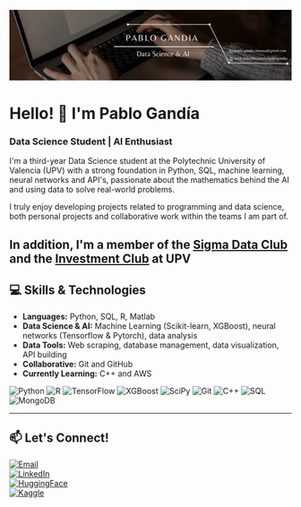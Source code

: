 <p align="center">
  <img src="github.png" alt="Banner">
</p>

# Hello! 👋 I'm Pablo Gandía

### Data Science Student | AI Enthusiast

I'm a third-year Data Science student at the Polytechnic University of Valencia (UPV) with a strong foundation in Python, SQL, machine learning, neural networks and API's, passionate about the mathematics behind the AI and using data to solve real-world problems.

I truly enjoy developing projects related to programming and data science, both personal projects and collaborative work within the teams I am part of.

In addition, I'm a member of the [**Sigma Data Club**](https://www.linkedin.com/company/sigma-data-club-upv/posts/?feedView=all) and the [**Investment Club**](https://www.linkedin.com/company/upv-investment-club/posts/?feedView=all) at UPV
---

## 💻 Skills & Technologies

- **Languages:** Python, SQL, R, Matlab
- **Data Science & AI:** Machine Learning (Scikit-learn, XGBoost), neural networks (Tensorflow & Pytorch), data analysis
- **Data Tools:** Web scraping, database management, data visualization, API building
- **Collaborative:** Git and GitHub
- **Currently Learning:** C++ and AWS

<p align="left">
  <!-- Python -->
  <img src="https://img.shields.io/badge/Python-3776AB?style=flat&logo=python&logoColor=white" alt="Python"/>

  <!-- R -->
  <img src="https://img.shields.io/badge/R-276DC3?style=flat&logo=r&logoColor=white" alt="R"/>

  <!-- TensorFlow -->
  <img src="https://img.shields.io/badge/TensorFlow-FF6F00?style=flat&logo=tensorflow&logoColor=white" alt="TensorFlow"/>

  <!-- XGBoost -->
  <img src="https://img.shields.io/badge/XGBoost-3A6E4F?style=flat&logo=xgboost&logoColor=white" alt="XGBoost"/>
  
  <!-- SciPy -->
  <img src="https://img.shields.io/badge/SciPy-8C4DFF?style=flat&logo=scipy&logoColor=white" alt="SciPy"/>
  
  <!-- Git -->
  <img src="https://img.shields.io/badge/Git-F05032?style=flat&logo=git&logoColor=white" alt="Git"/>
  
  <!-- C++ -->
  <img src="https://img.shields.io/badge/C%2B%2B-00599C?style=flat&logo=c%2B%2B&logoColor=white" alt="C++"/>
  
  <!-- SQL -->
  <img src="https://img.shields.io/badge/SQL-4479A1?style=flat&logo=postgresql&logoColor=white" alt="SQL"/>

  <!-- MongoDB -->
  <img src="https://img.shields.io/badge/MongoDB-47A248?style=flat&logo=mongodb&logoColor=white" alt="MongoDB"/>
  
</p>




---


## 📫 Let's Connect!

[![Email](https://img.shields.io/badge/Email-pablo.gandia.minana%40gmail.com-D14836?style=for-the-badge&logo=gmail&logoColor=white)](mailto:pablo.gandia.minana@gmail.com)  
[![LinkedIn](https://img.shields.io/badge/LinkedIn-Pablo%20Gandía-0A66C2?style=for-the-badge&logo=linkedin&logoColor=white)](https://www.linkedin.com/in/pablogandia)  
[![HuggingFace](https://img.shields.io/badge/HuggingFace-gandpablo-FFD21E?style=for-the-badge&logo=huggingface&logoColor=black)](https://huggingface.co/gandpablo)  
[![Kaggle](https://img.shields.io/badge/Kaggle-gandpablo-20BEFF?style=for-the-badge&logo=kaggle&logoColor=white)](https://www.kaggle.com/gandpablo)




